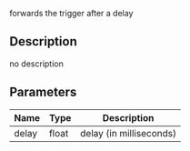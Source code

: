 forwards the trigger after a delay



## Description
no description
## Parameters

<table>
<thead>
	<tr>
		<th>Name</th>
		<th>Type</th>
		<th>Description</th>
	</tr>
</thead>
<tr>
	<td>delay</td>
	<td><div class='bg-yellow-800 px-2 py-px text-white rounded-sm'>float</div></td>
	<td>delay (in milliseconds)</td>
</tr>
</table>